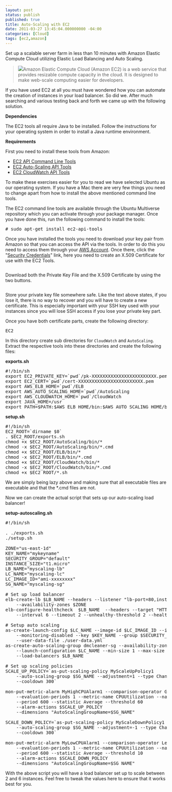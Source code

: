 ```yaml
---
layout: post
status: publish
published: true
title: Auto-Scaling with EC2
date: 2011-03-27 13:45:04.000000000 -04:00
categories: [Cloud]
tags: [ec2,amazon]
---
```


Set up a scalable server farm in less than 10 minutes with Amazon Elastic Compute Cloud utilizing Elastic Load Balancing and Auto Scaling.

<!--more-->

> <img class="pull-right" src="/uploads/2011/03/aws_logo.png">Amazon Elastic Compute Cloud (Amazon EC2) is a web service that provides resizable compute capacity in the cloud. It is designed to make web-scale computing easier for developers.</blockquote>
If you have used EC2 at all you must have wondered how you can automate the creation of instances in your load balancer. So did we. After much searching and various testing back and forth we came up with the following solution.

<strong>Dependencies</strong>

The EC2 tools all require Java to be installed. Follow the instructions for your operating system in order to install a Java runtime environment.

<strong>Requirements</strong>

First you need to install these tools from Amazon:

<ul>
	<li><a href="http://aws.amazon.com/developertools/351" target="_blank">EC2 API Command Line Tools</a></li>
	<li><a href="http://aws.amazon.com/developertools/2535" target="_blank">EC2 Auto-Scaling API Tools</a></li>
	<li><a href="http://aws.amazon.com/developertools/2534" target="_blank">EC2 CloudWatch API Tools</a></li>
</ul>

To make these exercises easier for you to read we have selected Ubuntu as our operating system. If you have a Mac there are very few things you need to change apart from how to install the above mentioned command line tools.

The EC2 command line tools are available through the Ubuntu Multiverse repository which you can activate through your package manager. Once you have done this, run the following command to install the tools:
<pre class="prettyprint"># sudo apt-get install ec2-api-tools</pre>
Once you have installed the tools you need to download your key pair from Amazon so that you can access the API via the tools. In order to do this you need to access them through your <a href="http://aws.amazon.com/account/" target="_blank">AWS Account</a>. Once there, click the "<a href="https://aws-portal.amazon.com/gp/aws/developer/account/index.html?ie=UTF8&amp;action=access-key" target="_blank">Security Credentials</a>" link, here you need to create an X.509 Certificate for use with the EC2 Tools.

<img class="alignnone size-full wp-image-57" title="X.509 Certificates - Create Certificate" src="/uploads/2011/03/createcert.png" alt="" />

Download both the Private Key File and the X.509 Certificate by using the two buttons.

<img class="alignnone size-full wp-image-58" title="Download X.509 Certificate" src="/uploads/2011/03/x.509cert.png" alt="" />

Store your private key file somewhere safe. Like the text above states, if you lose it, there is no way to recover and you will have to create a new certificate. This is especially important with your SSH key used with your instances since you will lose SSH access if you lose your private key part.

Once you have both certificate parts, create the following directory:
<pre class="prettyprint">EC2</pre>
In this directory create sub directories for <code>CloudWatch</code> and <code>AutoScaling</code>. Extract the respective tools into these directories and create the following files:

<strong>exports.sh</strong>
<pre class="prettyprint lang-sh">#!/bin/sh
export EC2_PRIVATE_KEY=`pwd`/pk-XXXXXXXXXXXXXXXXXXXXXXXX.pem
export EC2_CERT=`pwd`/cert-XXXXXXXXXXXXXXXXXXXXXXXX.pem
export AWS_ELB_HOME=`pwd`/ELB
export AWS_AUTO_SCALING_HOME=`pwd`/AutoScaling
export AWS_CLOUDWATCH_HOME=`pwd`/CloudWatch
export JAVA_HOME=/usr
export PATH=$PATH:$AWS_ELB_HOME/bin:$AWS_AUTO_SCALING_HOME/bin:$AWS_CLOUDWATCH_HOME/bin</pre>
<strong>setup.sh</strong>
<pre class="prettyprint lang-sh">#!/bin/sh
EC2_ROOT=`dirname $0`
. $EC2_ROOT/exports.sh
chmod +x $EC2_ROOT/AutoScaling/bin/*
chmod -x $EC2_ROOT/AutoScaling/bin/*.cmd
chmod +x $EC2_ROOT/ELB/bin/*
chmod -x $EC2_ROOT/ELB/bin/*.cmd
chmod +x $EC2_ROOT/CloudWatch/bin/*
chmod -x $EC2_ROOT/CloudWatch/bin/*.cmd
chmod +x $EC2_ROOT/*.sh</pre>
We are simply being lazy above and making sure that all executable files are executable and that the *.cmd files are not.

Now we can create the actual script that sets up our auto-scaling load balancer!

<strong>setup-autoscaling.sh</strong>
<pre class="prettyprint lang-sh">#!/bin/sh

. ./exports.sh
./setup.sh

ZONE="us-east-1d"
KEY_NAME="mykeyname"
SECURITY_GROUP="default"
INSTANCE_SIZE="t1.micro"
LB_NAME="myscaling-lb"
LC_NAME="myscaling-lc"
LC_IMAGE_ID="ami-xxxxxxxx"
SG_NAME="myscaling-sg"

# Set up load balancer
elb-create-lb $LB_NAME --headers --listener "lb-port=80,instance-port=80,protocol=http"
    --availability-zones $ZONE
elb-configure-healthcheck  $LB_NAME  --headers --target "HTTP:80/alive.php"
    --interval 6 --timeout 2 --unhealthy-threshold 2 --healthy-threshold 7

# Setup auto scaling
as-create-launch-config $LC_NAME --image-id $LC_IMAGE_ID --instance-type $INSTANCE_SIZE
    --monitoring-disabled --key $KEY_NAME --group $SECURITY_GROUP
    --user-data-file ./user-data.yml
as-create-auto-scaling-group dmcleaner-sg --availability-zones $ZONE
    --launch-configuration $LC_NAME --min-size 1 --max-size 6
    --load-balancers $LB_NAME

# Set up scaling policies
SCALE_UP_POLICY=`as-put-scaling-policy MyScaleUpPolicy1
    --auto-scaling-group $SG_NAME --adjustment=1 --type ChangeInCapacity
    --cooldown 300`

mon-put-metric-alarm MyHighCPUAlarm1 --comparison-operator GreaterThanThreshold
    --evaluation-periods 1 --metric-name CPUUtilization --namespace "AWS/EC2"
    --period 600 --statistic Average --threshold 60
    --alarm-actions $SCALE_UP_POLICY
    --dimensions "AutoScalingGroupName=$SG_NAME"

SCALE_DOWN_POLICY=`as-put-scaling-policy MyScaleDownPolicy1
    --auto-scaling-group $SG_NAME --adjustment=-1 --type ChangeInCapacity
    --cooldown 300`

mon-put-metric-alarm MyLowCPUAlarm1 --comparison-operator LessThanThreshold
    --evaluation-periods 1 --metric-name CPUUtilization --namespace "AWS/EC2"
    --period 600 --statistic Average --threshold 10
    --alarm-actions $SCALE_DOWN_POLICY
    --dimensions "AutoScalingGroupName=$SG_NAME"</pre>
With the above script you will have a load balancer set up to scale between 2 and 6 instances. Feel free to tweak the values here to ensure that it works best for you.
